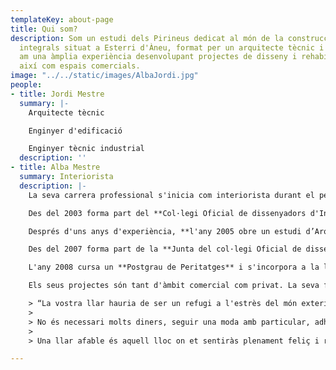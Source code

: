 ```yaml
---
templateKey: about-page
title: Qui som?
description: Som un estudi dels Pirineus dedicat al món de la construcció i les reformes
  integrals situat a Esterri d'Àneu, format per un arquitecte tècnic i una interiorista
  am una àmplia experiència desenvolupant projectes de disseny i rehabilitació d'habitatges
  així com espais comercials.
image: "../../static/images/AlbaJordi.jpg"
people:
- title: Jordi Mestre
  summary: |-
    Arquitecte tècnic

    Enginyer d'edificació

    Enginyer tècnic industrial
  description: ''
- title: Alba Mestre
  summary: Interiorista
  description: |-
    La seva carrera professional s'inicia com interiorista durant el període de formació universitària a Barcelona treballant a un estudi d'Arquitectura i disseny d'Interiors.

    Des del 2003 forma part del **Col·legi Oficial de dissenyadors d'Interiors i Decoradors de Catalunya**. **Col·legiada 1118** de la demarcació de Lleida. **IFI** (Internacional Federation of Interiors Architects) **ECIA** ( European Council of Interior Architect).

    Després d'uns anys d'experiència, **l'any 2005 obre un estudi d’Arquitectura d'Interiors a Esterri d'Àneu**, Av. Francesc Macià 16, on fa tots el projectes, venta de mobiliari, il·luminació, materials de construcció tot el que estigui relacionat amb la creació d'espais.

    Des del 2007 forma part de la **Junta del col·legi Oficial de dissenyadors d'Interiors i Decoradors de Lleida**.

    L'any 2008 cursa un **Postgrau de Peritatges** i s'incorpora a la llista de **Pèrits Oficials del Col·legi**.

    Els seus projectes són tant d'àmbit comercial com privat. La seva filosofia és:

    > “La vostra llar hauria de ser un refugi a l'estrès del món exterior. És el lloc que ha d'emplenar de calma, agradar i proporcionar repòs i assossec, sobretot si la vida a fora és una font de constant ansietat. La vostra llar us ha de transmetre un sentit de pertinència; un espai on poder arrelar, créixer i desenrolar-se. Mentre que els totxos i el ciment per si sols no us poden fer feliç, un habitatge ben dissenyat i decorat amb les més apreciades pertinències constitueix una base sòlida sobre la qual construir una vida rica i satisfactòria.
    >
    > No és necessari molts diners, seguir una moda amb particular, adherir-se amb principis prescrits o intentar agafar la idea d'un altre del que es la perfecció: crear un espai serè i fomentar la capacitat expressiva de cadascú; us ensenya a fiar-vos del vostres instints i a desenrolar el vostre propi estil. L'únic que heu de fer és ser vosaltres mateixos i prendre les decisions amb tot el cor. La espontaneïtat i la personalitat són els secrets de l'èxit.
    >
    > Una llar afable és aquell lloc on et sentiràs plenament feliç i relaxat perquè hauràs aconseguit trobar un equilibri entre el necessari, estètic i pràctic.“

---
```

